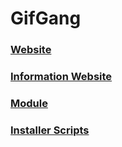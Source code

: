 # GifGang

### [Website](https://gifgang.net/links)
### [Information Website](https://hirusha-adi.github.io/GifGang/)
### [Module](https://github.com/hirusha-adi/GifGang/tree/module)
### [Installer Scripts](https://github.com/hirusha-adi/GifGang/tree/installer)

